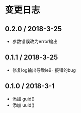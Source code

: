 # 变更日志

## 0.2.0 / 2018-3-25

- 参数错误改为error输出

## 0.1.1 / 2018-3-25

- 修复log输出导致ie9- 报错的bug

## 0.1.0 / 2018-3-1

- 添加 guid()
- 添加 uuid()
